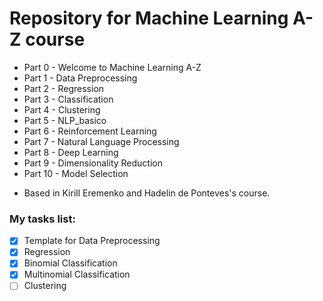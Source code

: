 # Repository for Machine Learning A-Z course

- Part 0 - Welcome to Machine Learning A-Z
- Part 1 - Data Preprocessing
- Part 2 - Regression
- Part 3 - Classification
- Part 4 - Clustering
- Part 5 - NLP_basico
- Part 6 - Reinforcement Learning
- Part 7 - Natural Language Processing
- Part 8 - Deep Learning
- Part 9 - Dimensionality Reduction
- Part 10 - Model Selection

* Based in Kirill Eremenko and Hadelin de Ponteves's course.

### My tasks list:
- [x] Template for Data Preprocessing
- [x] Regression
- [x] Binomial Classification
- [x] Multinomial Classification
- [ ] Clustering
